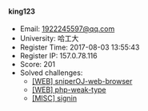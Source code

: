 #### king123  

* Email: 1922245597@qq.com  
* University: 哈工大  
* Register Time: 2017-08-03 13:55:43  
* Register IP: 157.0.78.116  
* Score: 201  
* Solved challenges: 
  * [[WEB] sniperOJ-web-browser](https://github.com/SniperOJ/Challenges/blob/master/web/sniperOJ-web-browser.json)  
  * [[WEB] php-weak-type](https://github.com/SniperOJ/Challenges/blob/master/web/php-weak-type.json)  
  * [[MISC] signin](https://github.com/SniperOJ/Challenges/blob/master/web/signin.json)  
